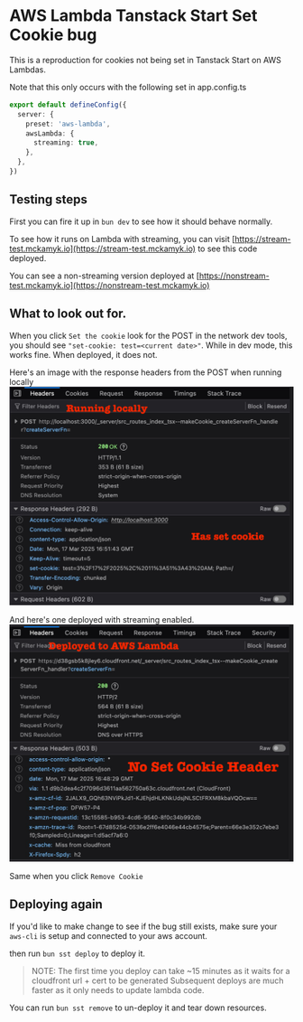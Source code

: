 # AWS Lambda Tanstack Start Set Cookie bug

This is a reproduction for cookies not being set in Tanstack Start on AWS Lambdas.

Note that this only occurs with the following set in app.config.ts

```ts
export default defineConfig({
  server: {
    preset: 'aws-lambda',
    awsLambda: {
      streaming: true,
    },
  },
})
```

## Testing steps

First you can fire it up in `bun dev` to see how it should behave normally.

To see how it runs on Lambda with streaming, you can visit [https://stream-test.mckamyk.io](https://stream-test.mckamyk.io) to see this code deployed.

You can see a non-streaming version deployed at [https://nonstream-test.mckamyk.io](https://nonstream-test.mckamyk.io)

## What to look out for.

When you click `Set the cookie` look for the POST in the network dev tools, you should see `"set-cookie: test=<current date>"`. While in dev mode, this works fine. When deployed, it does not.

Here's an image with the response headers from the POST when running locally
![](docs/local.png)

And here's one deployed with streaming enabled.
![](docs/deployed.png)

Same when you click `Remove Cookie`

## Deploying again

If you'd like to make change to see if the bug still exists, make sure your `aws-cli` is setup and connected to your aws account.

then run `bun sst deploy` to deploy it.

> NOTE: The first time you deploy can take ~15 minutes as it waits for a cloudfront url + cert to be generated
> Subsequent deploys are much faster as it only needs to update lambda code.

You can run `bun sst remove` to un-deploy it and tear down resources.
